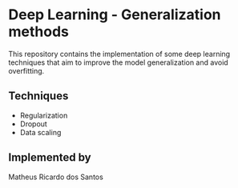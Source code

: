 # Deep Learning - Generalization methods

This repository contains the implementation of some deep learning techniques that aim to improve the model generalization and avoid overfitting.

## Techniques
- Regularization
- Dropout
- Data scaling

## Implemented by
Matheus Ricardo dos Santos